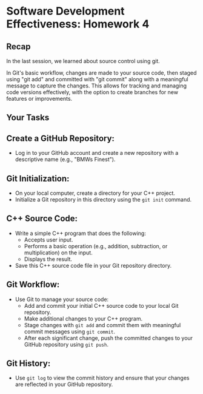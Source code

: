 # Software Development Effectiveness: Homework 4

## Recap

In the last session, we learned about source control using git. 

In Git's basic workflow, changes are made to your source code, then staged using "git add" and committed with "git commit" along with a meaningful message to capture the changes. This allows for tracking and managing code versions effectively, with the option to create branches for new features or improvements.

## Your Tasks

## Create a GitHub Repository:

- Log in to your GitHub account and create a new repository with a descriptive name (e.g., "BMWs Finest").

## Git Initialization:

- On your local computer, create a directory for your C++ project.
- Initialize a Git repository in this directory using the `git init` command.

## C++ Source Code:

- Write a simple C++ program that does the following:
  - Accepts user input.
  - Performs a basic operation (e.g., addition, subtraction, or multiplication) on the input.
  - Displays the result.
- Save this C++ source code file in your Git repository directory.

## Git Workflow:

- Use Git to manage your source code:
  - Add and commit your initial C++ source code to your local Git repository.
  - Make additional changes to your C++ program.
  - Stage changes with `git add` and commit them with meaningful commit messages using `git commit`.
  - After each significant change, push the committed changes to your GitHub repository using `git push`.

## Git History:

- Use `git log` to view the commit history and ensure that your changes are reflected in your GitHub repository.
